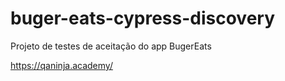 # buger-eats-cypress-discovery

Projeto de testes de aceitação do app BugerEats



https://qaninja.academy/
